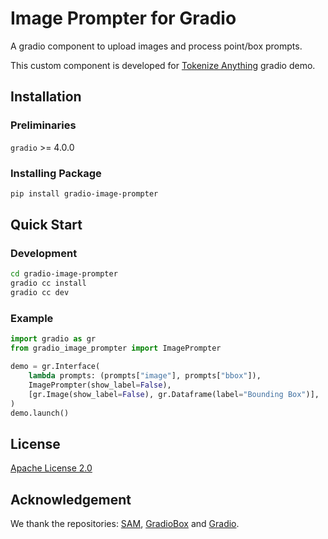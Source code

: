 # Image Prompter for Gradio
A gradio component to upload images and process point/box prompts.

This custom component is developed for [Tokenize Anything](https://github.com/baaivision/tokenize-anything) gradio demo.

## Installation

### Preliminaries

``gradio`` >= 4.0.0

### Installing Package

```bash
pip install gradio-image-prompter
```

## Quick Start

### Development

```bash
cd gradio-image-prompter
gradio cc install
gradio cc dev
```

### Example

```python
import gradio as gr
from gradio_image_prompter import ImagePrompter

demo = gr.Interface(
    lambda prompts: (prompts["image"], prompts["bbox"]),
    ImagePrompter(show_label=False),
    [gr.Image(show_label=False), gr.Dataframe(label="Bounding Box")],
)
demo.launch()

```

## License
[Apache License 2.0](LICENSE)

## Acknowledgement

We thank the repositories: [SAM](https://github.com/facebookresearch/segment-anything), [GradioBox](https://github.com/ShoufaChen/gradio-box) and [Gradio](https://github.com/gradio-app/gradio).
